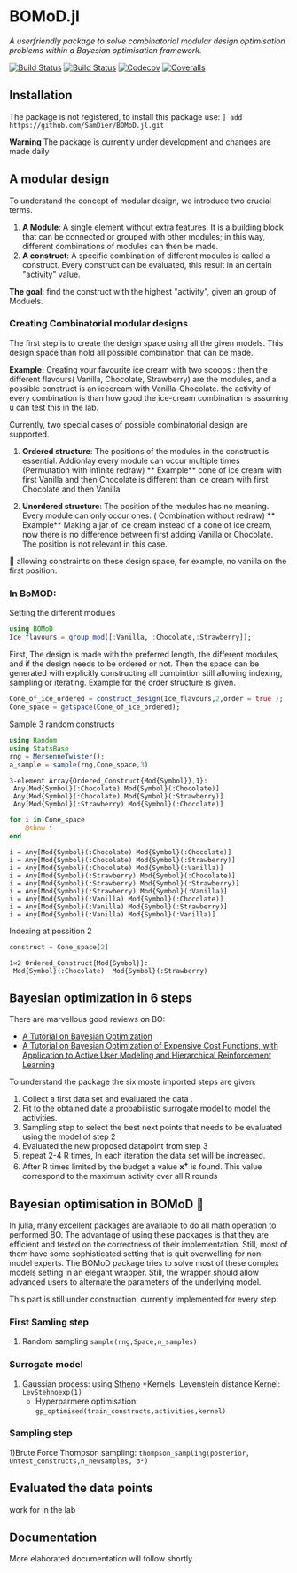# BOMoD.jl
*A userfriendly package to solve combinatorial modular design optimisation problems within a Bayesian optimisation framework.*

[![Build Status](https://travis-ci.com/SamDier/BOMoD.jl.svg?branch=master)](https://travis-ci.com/SamDier/BOMoD.jl)
[![Build Status](https://ci.appveyor.com/api/projects/status/github/SamDier/BOMoD.jl?svg=true)](https://ci.appveyor.com/project/SamDier/BOMoD-jl)
[![Codecov](https://codecov.io/gh/SamDier/BOMoD.jl/branch/master/graph/badge.svg)](https://codecov.io/gh/SamDier/BOMoD.jl)
[![Coveralls](https://coveralls.io/repos/github/SamDier/BOMoD.jl/badge.svg?branch=master)](https://coveralls.io/github/SamDier/BOMoD.jl?branch=master)

## Installation
The package is not registered, to install this package use:
`] add https://github.com/SamDier/BOMoD.jl.git`

**Warning**
The package is currently under development and changes are made daily

## A modular design
To understand the concept of modular design, we introduce two crucial terms.
1) **A Module**: A single element without extra features.
It is a building block that can be connected or grouped with other modules; in this way, different combinations of modules can then be made.
2) **A construct**: A specific combination of different modules is called a construct.
Every construct can be evaluated, this result in an certain "activity" value.

**The goal**: find the construct with the highest "activity", given an group of Moduels.

### Creating Combinatorial modular designs

The first step is to create the design space using all the given models.
This design space than hold all possible combination that can be made.


**Example:**  Creating your favourite ice cream with two scoops :
then the different flavours( Vanilla, Chocolate, Strawberry) are the modules, and a possible construct is an icecream with Vanilla-Chocolate.
the activity of every combination is than how good the ice-cream combination is assuming u can test this in the lab.


Currently, two special cases of possible combinatorial design are supported.

1) **Ordered structure**: The positions of the modules in the construct is essential. Addionlay every module can occur multiple times
(Permutation with infinite redraw)
** Example** cone of ice cream with first Vanilla and then Chocolate is different than ice cream with first Chocolate  and then Vanilla

2) **Unordered structure**:  The position of the modules has no meaning. Every module can only occur ones.  ( Combination without redraw)
** Example** Making a jar of ice cream instead of a cone of ice cream, now there is no difference between first adding  Vanilla or Chocolate.
The position is not relevant in this case.

:construction: allowing constraints on these design space, for example, no vanilla on the first position.
### In BoMOD:
Setting the different modules
````julia
using BOMoD
Ice_flavours = group_mod([:Vanilla, :Chocolate,:Strawberry]);
````




First, The design is made with the preferred length, the different modules, and if the design needs to be ordered or not.
Then the space can be generated with explicitly constructing all combintion still allowing indexing, sampling or iterating.
Example for the order structure is given.

````julia
Cone_of_ice_ordered = construct_design(Ice_flavours,2,order = true );
Cone_space = getspace(Cone_of_ice_ordered);
````




Sample 3 random constructs
````julia
using Random
using StatsBase
rng = MersenneTwister();
a_sample = sample(rng,Cone_space,3)
````


````
3-element Array{Ordered_Construct{Mod{Symbol}},1}:
 Any[Mod{Symbol}(:Chocolate) Mod{Symbol}(:Chocolate)]
 Any[Mod{Symbol}(:Chocolate) Mod{Symbol}(:Strawberry)]
 Any[Mod{Symbol}(:Strawberry) Mod{Symbol}(:Chocolate)]
````



````julia
for i in Cone_space
	@show i
end
````


````
i = Any[Mod{Symbol}(:Chocolate) Mod{Symbol}(:Chocolate)]
i = Any[Mod{Symbol}(:Chocolate) Mod{Symbol}(:Strawberry)]
i = Any[Mod{Symbol}(:Chocolate) Mod{Symbol}(:Vanilla)]
i = Any[Mod{Symbol}(:Strawberry) Mod{Symbol}(:Chocolate)]
i = Any[Mod{Symbol}(:Strawberry) Mod{Symbol}(:Strawberry)]
i = Any[Mod{Symbol}(:Strawberry) Mod{Symbol}(:Vanilla)]
i = Any[Mod{Symbol}(:Vanilla) Mod{Symbol}(:Chocolate)]
i = Any[Mod{Symbol}(:Vanilla) Mod{Symbol}(:Strawberry)]
i = Any[Mod{Symbol}(:Vanilla) Mod{Symbol}(:Vanilla)]
````




Indexing at possition 2

````julia
construct = Cone_space[2]
````


````
1×2 Ordered_Construct{Mod{Symbol}}:
 Mod{Symbol}(:Chocolate)  Mod{Symbol}(:Strawberry)
````




## Bayesian optimization in 6 steps

There are marvellous good reviews on BO:
* [A Tutorial on Bayesian Optimization](https://arxiv.org/abs/1807.02811)
* [A Tutorial on Bayesian Optimization of Expensive Cost Functions, with Application to Active User Modeling and Hierarchical Reinforcement Learning](https://arxiv.org/abs/1012.2599)

To understand the package the six moste imported steps are given:

1) Collect a first data set and evaluated the data .
2) Fit to the obtained date a probabilistic surrogate model to model the activities.
3) Sampling step to select the best next points that needs to be evaluated using the model of step 2
4) Evaluated the new proposed datapoint from step 3
5) repeat 2-4 R times, In each iteration the data set will be increased.
6) After R times limited by the budget a value $\mathbf{x^+}$ is found. This value correspond to the maximum activity over all R rounds


## Bayesian optimisation in BOMoD :construction:
In julia, many excellent packages are available to do all math operation to performed BO. The advantage of using these packages is that they are efficient and tested on the correctness of their implementation. Still, most of them have some sophisticated setting that is quit overwelling for non- model experts.
The BOMoD package tries to solve most of these complex models setting in an elegant wrapper.
Still, the wrapper should allow advanced users to alternate the parameters of the underlying model.

This part is still under construction,
currently implemented for every step:
### First Samling step
1) Random sampling
`sample(rng,Space,n_samples)`
### Surrogate model
1) Gaussian process: using [Stheno](https://github.com/willtebbutt/Stheno.jl)
	*Kernels: Levenstein distance Kernel:
	`LevStehnoexp(1)`
	* Hyperparmere optimisation:
	`gp_optimised(train_constructs,activities,kernel)`
### Sampling step
1)Brute Force Thompson sampling:
`thompson_sampling(posterior, Untest_constructs,n_newsamples, σ²)`


## Evaluated the data points
work for in the lab

## Documentation
More elaborated documentation will follow shortly.
